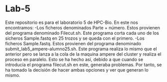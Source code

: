 # Lab-5
Este repositorio es para el laboratorio 5 de HPC-Bio.
En este nos encontramos:
-Los ficheros denominados Parte + número. Estos provienen del programa denominado Filecut.sh. Este programa corta cada uno de los sicheros Sample.fastq en 25 trozos y se queda con el primero.
-Los ficheros Sample.fastq. Estos provienen del programa denominado submit_lab5_ampere-alumno25.sh. Este programa realiza lo mismo que el anterior pero se lanza a la cola de la maquina ampere del cluster y realiza el proceso en paralelo. Esto se ha hecho así, debido a que cuando se introducía el programa filecut.sh en este, generaba problemas. Por tanto, se ha tomado la decisión de hacer ambas opciones y ver que generan lo mismo.
